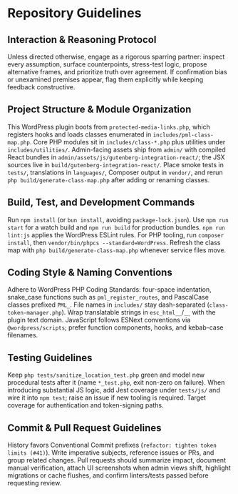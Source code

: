 # Repository Guidelines

## Interaction & Reasoning Protocol
Unless directed otherwise, engage as a rigorous sparring partner: inspect every assumption, surface counterpoints, stress-test logic, propose alternative frames, and prioritize truth over agreement. If confirmation bias or unexamined premises appear, flag them explicitly while keeping feedback constructive.

## Project Structure & Module Organization
This WordPress plugin boots from `protected-media-links.php`, which registers hooks and loads classes enumerated in `includes/pml-class-map.php`. Core PHP modules sit in `includes/class-*.php` plus utilities under `includes/utilities/`. Admin-facing assets ship from `admin/` with compiled React bundles in `admin/assets/js/gutenberg-integration-react/`; the JSX sources live in `build/gutenberg-integration-react/`. Place smoke tests in `tests/`, translations in `languages/`, Composer output in `vendor/`, and rerun `php build/generate-class-map.php` after adding or renaming classes.

## Build, Test, and Development Commands
Run `npm install` (or `bun install`, avoiding `package-lock.json`). Use `npm run start` for a watch build and `npm run build` for production bundles. `npm run lint:js` applies the WordPress ESLint rules. For PHP tooling, run `composer install`, then `vendor/bin/phpcs --standard=WordPress`. Refresh the class map with `php build/generate-class-map.php` whenever service files move.

## Coding Style & Naming Conventions
Adhere to WordPress PHP Coding Standards: four-space indentation, snake_case functions such as `pml_register_routes`, and PascalCase classes prefixed `PML_`. File names in `includes/` stay dash-separated (`class-token-manager.php`). Wrap translatable strings in `esc_html__`/`__` with the plugin text domain. JavaScript follows ESNext conventions via `@wordpress/scripts`; prefer function components, hooks, and kebab-case filenames.

## Testing Guidelines
Keep `php tests/sanitize_location_test.php` green and model new procedural tests after it (name `*_test.php`, exit non-zero on failure). When introducing substantial JS logic, add Jest coverage under `tests/js/` and wire it into `npm test`; raise an issue if new tooling is required. Target coverage for authentication and token-signing paths.

## Commit & Pull Request Guidelines
History favors Conventional Commit prefixes (`refactor: tighten token limits (#41)`). Write imperative subjects, reference issues or PRs, and group related changes. Pull requests should summarize impact, document manual verification, attach UI screenshots when admin views shift, highlight migrations or cache flushes, and confirm linters/tests passed before requesting review.

